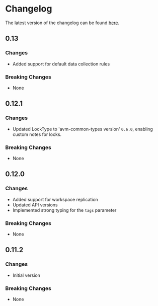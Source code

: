 # Changelog

The latest version of the changelog can be found [here](https://github.com/Azure/bicep-registry-modules/blob/main/avm/res/operational-insights/workspace/CHANGELOG.md).

## 0.13

### Changes

- Added support for default data collection rules

### Breaking Changes

- None

## 0.12.1

### Changes

- Updated LockType to 'avm-common-types version' `0.6.0`, enabling custom notes for locks.

### Breaking Changes

- None

## 0.12.0

### Changes

- Added support for workspace replication
- Updated API versions
- Implemented strong typing for the `tags` parameter

### Breaking Changes

- None

## 0.11.2

### Changes

- Initial version

### Breaking Changes

- None

